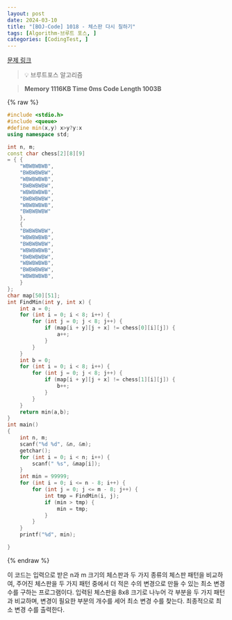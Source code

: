```yaml
---
layout: post
date: 2024-03-10
title: "[BOJ-Code] 1018 - 체스판 다시 칠하기"
tags: [Algorithm-브루트 포스, ]
categories: [CodingTest, ]
---
```



[문제 링크](https://www.acmicpc.net/problem/1018)


> 💡 브루트포스 알고리즘


> **Memory   1116KB                                   Time   0ms                               Code Length   1003B**



{% raw %}
```c++
#include <stdio.h>
#include <queue>
#define min(x,y) x>y?y:x
using namespace std;

int n, m;
const char chess[2][8][9]
= { {
	"WBWBWBWB",
	"BWBWBWBW",
	"WBWBWBWB",
	"BWBWBWBW",
	"WBWBWBWB",
	"BWBWBWBW",
	"WBWBWBWB",
	"BWBWBWBW"
	},
	{
	"BWBWBWBW",
	"WBWBWBWB",
	"BWBWBWBW",
	"WBWBWBWB",
	"BWBWBWBW",
	"WBWBWBWB",
	"BWBWBWBW",
	"WBWBWBWB",
	}
};
char map[50][51];
int FindMin(int y, int x) {
	int a = 0;
	for (int i = 0; i < 8; i++) {
		for (int j = 0; j < 8; j++) {
			if (map[i + y][j + x] != chess[0][i][j]) {
				a++;
			}
		}
	}
	int b = 0;
	for (int i = 0; i < 8; i++) {
		for (int j = 0; j < 8; j++) {
			if (map[i + y][j + x] != chess[1][i][j]) {
				b++;
			}
		}
	}
	return min(a,b);
}
int main()
{
	int n, m;
	scanf("%d %d", &n, &m);
	getchar();
	for (int i = 0; i < n; i++) {
		scanf(" %s", &map[i]);
	}
	int min = 99999;
	for (int i = 0; i <= n - 8; i++) {
		for (int j = 0; j <= m - 8; j++) {
			int tmp = FindMin(i, j);
			if (min > tmp) {
				min = tmp;
			}
		}
	}
	printf("%d", min);

}
```
{% endraw %}



이 코드는 입력으로 받은 n과 m 크기의 체스판과 두 가지 종류의 체스판 패턴을 비교하여, 주어진 체스판을 두 가지 패턴 중에서 더 적은 수의 변경으로 만들 수 있는 최소 변경 수를 구하는 프로그램이다. 입력된 체스판을 8x8 크기로 나누어 각 부분을 두 가지 패턴과 비교하며, 변경이 필요한 부분의 개수를 세어 최소 변경 수를 찾는다. 최종적으로 최소 변경 수를 출력한다.

